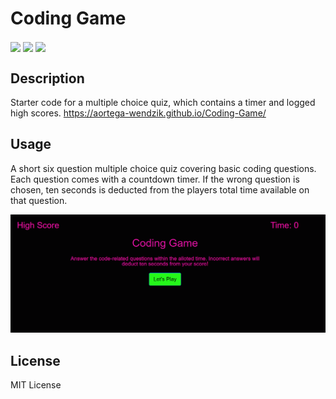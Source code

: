 # Coding Game 
<img align="center" src="https://badgen.net/github/license/aortega-wendzik/Coding-Game"/>&nbsp;<img align="center" src="https://badgen.net/github/branches/aortega-wendzik/Coding-Game"/>&nbsp;<img align= 
"center" src="https://badgen.net/github/commits/aortega-wendzik/Coding-Game"/>
</p>
    <p style="color: black; background-color: #F5F5F5; font-family: Mono Lisa, Sans Serif; font-weight: bold; font-size:16px; padding: 0px;  ">

## Description 

Starter code for a multiple choice quiz, which contains a timer and logged high scores. 
https://aortega-wendzik.github.io/Coding-Game/


## Usage

A short six question multiple choice quiz covering basic coding questions. Each question comes with a countdown timer. If the wrong question is chosen, ten seconds is deducted from the players total time available on that question. 

![Alt text](<images/Screenshot 2023-10-30 221616.png>)

## License

MIT License